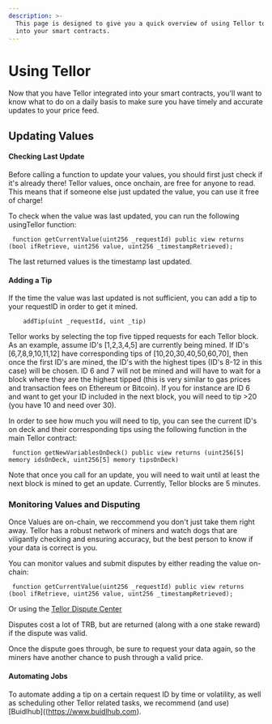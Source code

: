 ```yaml
---
description: >-
  This page is designed to give you a quick overview of using Tellor to get data
  into your smart contracts.
---
```


# Using Tellor 

Now that you have Tellor integrated into your smart contracts, you'll want to know what to do on a daily basis to make sure you have timely and accurate updates to your price feed. 

## Updating Values

#### Checking Last Update 

Before calling a function to update your values, you should first just check if it's already there!  Tellor values, once onchain, are free for anyone to read.  This means that if someone else just updated the value, you can use it free of charge!  

To check when the value was last updated, you can run the following usingTellor function:


```text
 function getCurrentValue(uint256 _requestId) public view returns (bool ifRetrieve, uint256 value, uint256 _timestampRetrieved);

````

The last returned values is the timestamp last updated.

#### Adding a Tip

If the time the value was last updated is not sufficient, you can add a tip to your requestID in order to get it mined.  

```text
    addTip(uint _requestId, uint _tip)
```

Tellor works by selecting the top five tipped requests for each Tellor block.  As an example, assume ID's [1,2,3,4,5] are currently being mined.  If ID's [6,7,8,9,10,11,12] have corresponding tips of [10,20,30,40,50,60,70], then once the first ID's are mined, the ID's with the highest tipes (ID's 8-12 in this case) will be chosen.  ID 6 and 7 will not be mined and will have to wait for a block where they are the highest tipped (this is very similar to gas prices and transaction fees on Ethereum or Bitcoin).  If you for instance are ID 6 and want to get your ID included in the next block, you will need to tip >20 (you have 10 and need over 30). 

In order to see how much you will need to tip, you can see the current ID's on deck and their corresponding tips using the following function in the main Tellor contract: 

```text
 function getNewVariablesOnDeck() public view returns (uint256[5] memory idsOnDeck, uint256[5] memory tipsOnDeck)

 ```

Note that once you call for an update, you will need to wait until at least the next block is mined to get an update.  Currently, Tellor blocks are 5 minutes.  


### Monitoring Values and Disputing

Once Values are on-chain, we reccommend you don't just take them right away.  Tellor has a robust network of miners and watch dogs that are viligantly checking and ensuring accuracy, but the best person to know if your data is correct is you.  

You can monitor values and submit disputes by either reading the value on-chain:

```text
 function getCurrentValue(uint256 _requestId) public view returns (bool ifRetrieve, uint256 value, uint256 _timestampRetrieved);

````

Or using the [Tellor Dispute Center](https://disputes.tellorscan.com)


Disputes cost a lot of TRB, but are returned (along with a one stake reward) if the dispute was valid.  


Once the dispute goes through, be sure to request your data again, so the miners have another chance to push through a valid price.  



#### Automating Jobs

To automate adding a tip on a certain request ID by time or volatility, as well as scheduling other Tellor related tasks, we recommend (and use) [Buidlhub]((https://www.buidlhub.com).
